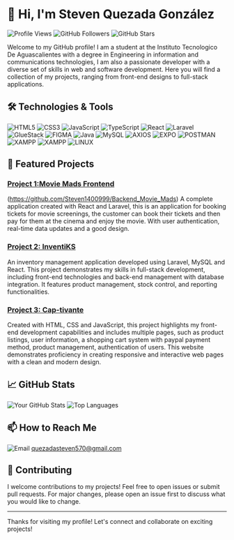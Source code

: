 # 👋 Hi, I'm Steven Quezada González

![Profile Views](https://komarev.com/ghpvc/?username=Steven1400999&color=blue)
![GitHub Followers](https://img.shields.io/github/followers/Steven1400999?label=Follow&style=social)
![GitHub Stars](https://img.shields.io/github/stars/Steven1400999?label=Stars&style=social)

Welcome to my GitHub profile! I am a student at the Instituto Tecnologico De Aguascalientes with a degree in Engineering in information and communications technologies, I am also a passionate developer with a diverse set of skills in web and software development. Here you will find a collection of my projects, ranging from front-end designs to full-stack applications.

## 🛠️ Technologies & Tools

![HTML5](https://img.shields.io/badge/-HTML5-E34F26?style=flat&logo=html5&logoColor=white)
![CSS3](https://img.shields.io/badge/-CSS3-1572B6?style=flat&logo=css3)
![JavaScript](https://img.shields.io/badge/-JavaScript-F7DF1E?style=flat&logo=javascript&logoColor=black)
![TypeScript](https://img.shields.io/badge/-TypeScript-007ACC?style=flat&logo=typescript)
![React](https://img.shields.io/badge/-React-61DAFB?style=flat&logo=react&logoColor=black)
![Laravel](https://img.shields.io/badge/-Laravel-FF2D20?style=flat&logo=laravel&logoColor=white)
![GlueStack](https://img.shields.io/badge/-GlueStack-333333?style=flat&logo=gluestack)
![FIGMA](https://img.shields.io/badge/Figma-F24E1E?style=for-the-badge&logo=figma&logoColor=white)
![Java](https://img.shields.io/badge/-Java-007396?style=flat&logo=java&logoColor=white)
![MySQL](https://img.shields.io/badge/-MySQL-4479A1?style=flat&logo=mysql&logoColor=white)
![AXIOS](https://img.shields.io/badge/axios-671ddf?&style=for-the-badge&logo=axios&logoColor=white)
![EXPO](https://img.shields.io/badge/Expo-1B1F23?style=for-the-badge&logo=expo&logoColor=white)
![POSTMAN](https://img.shields.io/badge/Postman-FF6C37?style=for-the-badge&logo=Postman&logoColor=white)
![XAMPP](https://img.shields.io/badge/Xampp-F37623?style=for-the-badge&logo=xampp&logoColor=white)
![XAMPP](https://img.shields.io/badge/Xampp-F37623?style=for-the-badge&logo=xampp&logoColor=white)
![LINUX](https://img.shields.io/badge/Linux-FCC624?style=for-the-badge&logo=linux&logoColor=black)

## 🌟 Featured Projects

### [Project 1:Movie Mads Frontend](https://github.com/Steven1400999/Frontend_Movie_Mads)
(https://github.com/Steven1400999/Backend_Movie_Mads)
A complete application created with React and Laravel, this is an application for booking tickets for movie screenings, the customer can book their tickets and then pay for them at the cinema and enjoy the movie. With user authentication, real-time data updates and a good design.

### [Project 2: InventiKS](https://github.com/Steven1400999/Proyecto_Inventario)
An inventory management application developed using Laravel, MySQL and React. This project demonstrates my skills in full-stack development, including front-end technologies and back-end management with database integration. It features product management, stock control, and reporting functionalities.

### [Project 3: Cap-tivante](https://github.com/Steven1400999/cap-tivante.github.io)
Created with HTML, CSS and JavaScript, this project highlights my front-end development capabilities and includes multiple pages, such as product listings, user information, a shopping cart system with paypal payment method, product management, authentication of users. This website demonstrates proficiency in creating responsive and interactive web pages with a clean and modern design.
## 📈 GitHub Stats

![Your GitHub Stats](https://github-readme-stats.vercel.app/api?username=Steven1400999&show_icons=true&hide_border=true&theme=radical)
![Top Languages](https://github-readme-stats.vercel.app/api/top-langs/?username=Steven1400999&layout=compact&hide_border=true)

## 📫 How to Reach Me

![Email](https://img.shields.io/badge/Gmail-D14836?style=for-the-badge&logo=gmail&logoColor=white)
quezadasteven570@gmail.com

## 🤝 Contributing

I welcome contributions to my projects! Feel free to open issues or submit pull requests. For major changes, please open an issue first to discuss what you would like to change.

---

Thanks for visiting my profile! Let's connect and collaborate on exciting projects!
